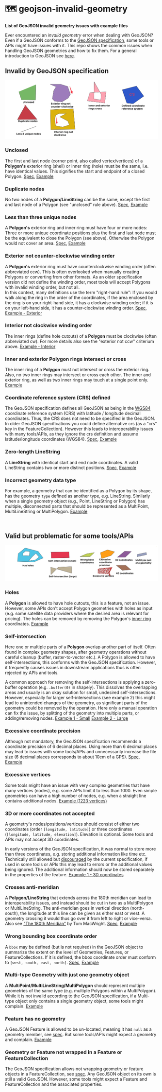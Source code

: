 # 🗺️ geojson-invalid-geometry

**List of GeoJSON invalid geometry issues with example files**

Ever encountered an *invalid geometry* error when dealing with GeoJSON? Even if a GeoJSON conforms to the
[GeoJSON specification](https://geojson.org/), some tools or APIs might have issues with it.
This repo shows the common issues when handling GeoJSON geometries and how to fix them.
For a general introduction to GeoJSON see [here](https://macwright.com/2015/03/23/geojson-second-bite.html).

## Invalid by GeoJSON specification

![](images/invalid_examples.png)

### Unclosed 
The first and last node (corner point, also called vertex/vertices) of a **Polygon's** exterior ring (shell) or inner ring (hole) 
must be the same, i.e. have identical values. This signifies the start and endpoint of a closed Polygon. 
[Spec](https://www.rfc-editor.org/rfc/rfc7946#section-3.1.6),
[Example](examples_geojson/invalid/unclosed.geojson)

### Duplicate nodes
No two nodes of a **Polygon/LineString** can be the same, except the first and last node of a Polygon (see "unclosed" rule above).
[Spec](https://www.rfc-editor.org/rfc/rfc7946#section-3.1.6), 
[Example](examples_geojson/invalid/duplicate_nodes.geojson)

### Less than three unique nodes
A **Polygon's** exterior ring and inner ring must have four or more nodes: Three or more unique coordinate positions plus
the first and last node must be the equivalent to close the Polygon (see above). Otherwise the Polygon would not cover an area.
[Spec](https://www.rfc-editor.org/rfc/rfc7946#section-3.1.6),
[Example](examples_geojson/invalid/less_three_unique_nodes.geojson)

### Exterior not counter-clockwise winding order
A **Polygon's** exterior ring must have counterclockwise winding order (often abbreviated ccw). This is often 
overlooked when manually creating Polygons or converting from other formats. As an older specification version did not 
define the winding order, most tools will accept Polygons with invalid winding order, but not all.   
In this context, many definitions use the term "right-hand rule": If you would walk along the ring in the order of the 
coordinates, if the area enclosed by the ring is on your right-hand side, it has a clockwise winding order; if it is on 
your left-hand side, it has a counter-clockwise winding order.
[Spec](https://www.rfc-editor.org/rfc/rfc7946#section-3.1.6),
[Example - Exterior](examples_geojson/invalid/exterior_not_ccw.geojson)

### Interior not clockwise winding order
The inner rings (define hole cutouts) of a **Polygon** must be clockwise (often abbreviated cw). For more details also see 
the "exterior not ccw" criterium above. 
[Example - Interior](examples_geojson/invalid/interior_not_cw.geojson)


### Inner and exterior Polygon rings intersect or cross
The inner ring of a **Polygon** must not intersect or cross the exterior ring. Also, no two inner rings
may intersect or cross each other. The inner and exterior ring, as well as two inner rings may touch at a single point
only.
[Example](examples_geojson/invalid/inner_and_exterior_ring_intersect.geojson)

### Coordinate reference system (CRS) defined
The GeoJSON specification defines all GeoJSON as being in the [WGS84](https://de.wikipedia.org/wiki/World_Geodetic_System_1984)
coordinate reference system (CRS) with latitude / longitude decimal coordinates. Thus, the CRS does not need to be
specified in the GeoJSON. In older GeoJSON specifications you could define alternative crs (as a "crs" key in the FeatureCollection).
However this leads to interoperability issues with many tools/APIs, as they ignore the crs definition and assume 
latitude/longitude coordinates (WGS84).
[Spec](https://www.rfc-editor.org/rfc/rfc7946#section-4),
[Example](examples_geojson/invalid/crs_defined.geojson)

### Zero-length LineString
A **LineString** with identical start and end node coordinates. A valid LineString contains two or more distinct positions.
[Spec](https://www.rfc-editor.org/rfc/rfc7946#section-3.1.4),
[Example](examples_geojson/invalid/zero_length_linestring.geojson)

### Incorrect geometry data type
For example, a geometry that can be identified as a Polygon by its shape, has the geometry `type` defined as another
type, e.g. LineString. Similarly when a single geometry object (e.g., Point, LineString or Polygon) has multiple, disconnected 
parts that should be represented as a MultiPoint, MultiLineString or MultiPolygon.
[Example](examples_geojson/invalid/incorrect_geometry_data_type.geojson)

<br>

## Valid but problematic for some tools/APIs 

![](images/valid_problematic.png)

### Holes
A **Polygon** is allowed to have hole cutouts, this is a feature, not an issue. However, some APIs don't accept
Polygon geometries with holes as input (e.g. some satellite data providers where the desired area is relevant for
pricing). The holes can be removed by removing the
Polygon's [inner ring](https://macwright.com/2015/03/23/geojson-second-bite.html#polygons) coordinates. 
[Example](examples_geojson/valid_but_problematic/holes.geojson)

### Self-intersection
Here one or multiple parts of a **Polygon** overlap another part of itself. Often found in complex geometry shapes,
after geometry operations without careful cleanup (buffer, raster-to-vector etc.).
A Polygon is allowed to have self-intersections, this conforms with the GeoJSON specification. However, it frequently
causes issues in downstream applications thus is often rejected by APIs and tools.

A common approach for removing the self-intersections is applying a zero-buffer operation (e.g. `.buffer(0)` in
shapely). This dissolves the overlapping areas and usually is an okay solution for small, undesired self-intersections.
However, especially for larger self-intersections (see example 2) this might lead to unintended changes of the geometry, 
as significant parts of the geometry could be removed by the operation. Here only a manual operation can fix the issue, 
by splitting of the geometry into multiple parts, or adding/removing nodes.
[Example 1 - Small](examples_geojson/valid_but_problematic/self_intersection_small.geojson) 
[Example 2 - Large](examples_geojson/valid_but_problematic/self_intersection_large.geojson)

### Excessive coordinate precision
Although not mandatory, the GeoJSON specification recommends a coordinate precision of 6 decimal places. Using more
than 6 decimal places may lead to issues with some tools/APIs and unnecessarily increase the file size (6 decimal places
corresponds to about 10cm of a GPS).
[Spec](https://www.rfc-editor.org/rfc/rfc7946#section-11.2),
[Example](examples_geojson/valid_but_problematic/excessive_coordinate_precision.geojson)

### Excessive vertices
Some tools might have an issue with very complex geometries that have many vertices (nodes), e.g. some APIs limit it to 
less than 1000. Even simple geometries can have a high number of nodes, e.g. when a straight line contains additional nodes.
[Example (1223 vertices)](examples_geojson/valid_but_problematic/excessive_vertices.geojson)

### 3D or more coordinates not accepted
A geometry's nodes/positions/vertices should consist of either two coordinates (order `[longitude, latitude]`) or three
coordinates (`[longitude, latitude, elevation]`). Elevation is optional. Some tools and APIs may not accept 3D coordinates.

In early versions of the GeoJSON specification, it was normal to store more than three coordinates, e.g. storing additional 
information like time etc. Technically still allowed but [discouraged](https://www.rfc-editor.org/rfc/rfc7946#section-3.1.1) 
by the current specification, if used in some tools or APIs this may lead to errors or the additional values being ignored. 
The additional information should now be stored separately in the properties of the feature.
[Example 1 - 3D coordinates](examples_geojson/valid_but_problematic/more_than_2d_coordinates_3d.geojson)

### Crosses anti-meridian
A **Polygon/LineString** that extends across the 180th meridian can lead to interoperability issues, and instead
should be cut in two as a MultiPolygon or MultiLineString. The anti-meridian goes in vertical direction (north-south), 
the longitude at this line can be given as either east or west. A geometry crossing it would thus go over it from left to right
or vice-versa. Also see ["The 180th Meridian"](https://macwright.com/2016/09/26/the-180th-meridian.html) by Tom MacWright.
[Spec](https://www.rfc-editor.org/rfc/rfc7946#section-3.1.9),
[Example](examples_geojson/valid_but_problematic/crosses_antimeridian.geojson)

### Wrong bounding box coordinate order
A `bbox` may be defined (but is not required) in the GeoJSON object to summarize the extent on the level of Geometries,
Features, or FeatureCollections. If it is defined, the bbox coordinate order must conform
to `[west, south, east, north]`.
[Spec](https://www.rfc-editor.org/rfc/rfc7946#section-3),
[Example](examples_geojson/valid_but_problematic/wrong_bbox_coordinate_order.geojson)

### Multi-type Geometry with just one geometry object
A **MultiPoint/MultiLineString/MultiPolygon** should represent multiple geometries of the same type
(e.g. multiple Polygons within a MultiPolygon). While it is not invalid according to the GeoJSON specification, if
a Multi-type object only contains a single geometry object, some tools might complain.
[Example](examples_geojson/valid_but_problematic/multitype_geometry_with_just_one_geometry.geojson)

### Feature has no geometry
A GeoJSON Feature is allowed to be un-located, meaning it has `null` as a geometry member, see
[spec](https://www.rfc-editor.org/rfc/rfc7946#section-3.2). But some tools/APIs might expect a geometry and complain.
[Example](examples_geojson/valid_but_problematic/feature_has_no_geometry.geojson)

### Geometry or Feature not wrapped in a Feature or FeatureCollection
The GeoJSON specification allows not wrapping geometry or feature objects in a FeatureCollection,
see [spec](https://www.rfc-editor.org/rfc/rfc7946#section-2). Any GeoJSON object on its own is still a valid GeoJSON. 
However, some tools might expect a Feature and FeatureCollection and the associated properties.